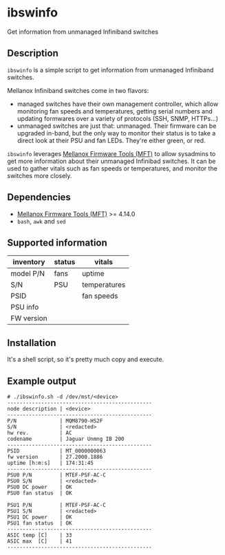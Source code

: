 # ibswinfo
Get information from unmanaged Infiniband switches


## Description
 `ibswinfo` is a simple script to get information from unmanaged Infiniband switches.

Mellanox Infiniband switches come in two flavors: 
* managed switches have their own management controller, which allow monitoring fan speeds and temperatures, getting serial numbers and updating formwares over a variety of protocols (SSH, SNMP, HTTPs...)
* unmanaged switches are just that: unmanaged. Their firmware can be upgraded in-band, but the only way to monitor their status is to take a direct look at their PSU and fan LEDs. They're either green, or red.

`ibswinfo` leverages [Mellanox Firmware Tools (MFT)](https://www.mellanox.com/products/adapter-software/firmware-tools) to allow sysadmins to get more information about their unmanaged Infinibad switches. It can be used to gather vitals such as fan speeds or temperatures, and monitor the switches more closely.



## Dependencies

* [Mellanox Firmware Tools (MFT)](https://www.mellanox.com/products/adapter-software/firmware-tools) >= 4.14.0
* `bash`, `awk` and `sed`


## Supported information

| inventory  | status | vitals       |
| ---------- | ------ | ------------ |
| model P/N  | fans   | uptime       |
| S/N        | PSU    | temperatures |
| PSID       |        | fan speeds   |
| PSU info   |        |              |
| FW version |        |              |
 
   
  
 ## Installation 
 
 It's a shell script, so it's pretty much copy and execute.
 
 
 ## Example output

```
# ./ibswinfo.sh -d /dev/mst/<device>
-----------------------------------------------
node description | <device>
-----------------------------------------------
P/N              | MQM8790-HS2F
S/N              | <redacted>
hw rev.          | AC
codename         | Jaguar Unmng IB 200
-----------------------------------------------
PSID             | MT_0000000063
fw version       | 27.2000.1886
uptime [h:m:s]   | 174:31:45
-----------------------------------------------
PSU0 P/N         | MTEF-PSF-AC-C
PSU0 S/N         | <redacted>
PSU0 DC power    | OK
PSU0 fan status  | OK

PSU1 P/N         | MTEF-PSF-AC-C
PSU1 S/N         | <redacted>
PSU1 DC power    | OK
PSU1 fan status  | OK
-----------------------------------------------
ASIC temp [C]    | 33
ASIC max  [C]    | 41
-----------------------------------------------

```
